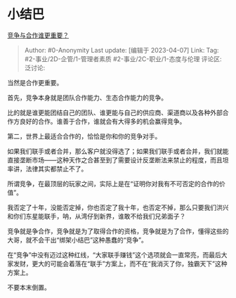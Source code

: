 # 小结巴
[竞争与合作谁更重要？](https://www.zhihu.com/question/281265752/answer/2971927348)

> Author: #0-Anonymity
> Last update: [编辑于 2023-04-07]
> Link:
> Tag: #2-事业/2D-企管/1-管理者素质 #2-事业/2C-职业/1-态度与伦理
> 评论区:
> 泛讨论:

当然是合作更重要。

首先，竞争本身就是团队合作能力、生态合作能力的竞争。

比的就是谁更能团结自己的团队、谁更能与自己的供应商、渠道商以及各种外部合作方良好的合作。谁善于合作，谁就会有大得多的机会赢得竞争。

第二，世界上最适合合作的，恰恰是你和你的竞争对手。

如果我们联手或者合并，那么客户就没得选了；如果我们联手或者合并，我们就能直接垄断市场——这种天作之合甚至到了需要设计反垄断法来禁止的程度，而且坦率讲，法律其实都禁止不了。

所谓竞争，在最顶层的玩家之间，实际上是在“证明你对我有不可否定的合作的价值”。

我否定了十年，没能否定掉，你也否定了我十年，也否定不掉，那么只要我们洪兴和你们东星能联手，呐，从湾仔到新界，谁敢不给我们兄弟面子？

竞争就是争合作，竞争就是为了取得合作的资格，竞争就是为了合作，懂得这些的大哥，就不会干出“绑架小结巴”这种愚蠢的“竞争”。

在“竞争”中没有迈过这种红线，“大家联手赚钱”这个选项就会一直常亮，而最后大家发财，更大的可能会着落在“联手”方案上，而不在“我消灭了你，独霸天下”这种方案上。

不要本末倒置。
